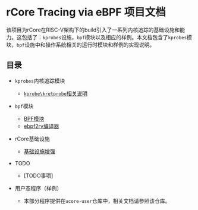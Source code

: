 # rCore Tracing via eBPF 项目文档

该项目为rCore在RISC-V架构下的build引入了一系列内核追踪的基础设施和能力。这包括了：`kprobes`设施，`bpf`模块以及相应的样例。本文档包含了`kprobes`模块，`bpf`设施中和操作系统相关的运行时模块和样例的实现说明。

## 目录

* `kprobes`内核追踪模块
    * [`kprobe\kretprobe`相关说明](./kprobes.md)

* `bpf`模块
    * [BPF模块](./bpf/bpf.md)
    * [ebpf2rv编译器](https://github.com/latte-c/ebpf2rv)

* rCore基础设施
    * [基础设施增强](./infrastructures.md)

* TODO
    * [TODO事项]

* 用户态程序（样例）
    * 本部分程序提供在`ucore-user`仓库中，相关文档请参照该仓库。
